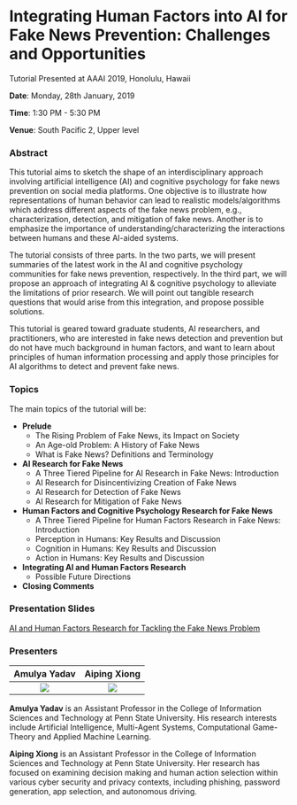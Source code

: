 # Integrating Human Factors into AI for Fake News Prevention: Challenges and Opportunities

Tutorial Presented at AAAI 2019, Honolulu, Hawaii

**Date**: Monday, 28th January, 2019

**Time**: 1:30 PM - 5:30 PM

**Venue**: South Pacific 2, Upper level

### Abstract
This tutorial aims to sketch the shape of an interdisciplinary approach involving artificial intelligence (AI) and cognitive psychology for fake news prevention on social media platforms. One objective is to illustrate how representations of human behavior can lead to realistic models/algorithms which address different aspects of the fake news problem, e.g., characterization, detection, and mitigation of fake news. Another is to emphasize the importance of understanding/characterizing the interactions between humans and these AI-aided systems.

The tutorial consists of three parts. In the two parts, we will present summaries of the latest work in the AI and cognitive psychology communities for fake news prevention, respectively. In the third part, we will propose an approach of integrating AI & cognitive psychology to alleviate the limitations of prior research. We will point out tangible research questions that would arise from this integration, and propose possible solutions.

This tutorial is geared toward graduate students, AI researchers, and practitioners, who are interested in fake news detection and prevention but do not have much background in human factors, and want to learn about principles of human information processing and apply those principles for AI algorithms to detect and prevent fake news.

### Topics
The main topics of the tutorial will be:

- **Prelude**
  - The Rising Problem of Fake News, its Impact on Society
  - An Age-old Problem: A History of Fake News
  - What is Fake News? Definitions and Terminology
- **AI Research for Fake News**
  - A Three Tiered Pipeline for AI Research in Fake News: Introduction
  - AI Research for Disincentivizing Creation of Fake News
  - AI Research for Detection of Fake News
  - AI Research for Mitigation of Fake News
- **Human Factors and Cognitive Psychology Research for Fake News**
  - A Three Tiered Pipeline for Human Factors Research in Fake News: Introduction
  - Perception in Humans: Key Results and Discussion
  - Cognition in Humans: Key Results and Discussion
  - Action in Humans: Key Results and Discussion
- **Integrating AI and Human Factors Research**
  - Possible Future Directions
- **Closing Comments**
  
### Presentation Slides

[AI and Human Factors Research for Tackling the Fake News Problem](https://www.dropbox.com/s/tgciel3bh1fbwig/AAAI19Tutorial-pdf.pdf)


### Presenters

Amulya Yadav               |  Aiping Xiong
:-------------------------:|:-------------------------:
![](https://i.ibb.co/2ZN3fFH/rescaled.png)  |  ![](https://i.ibb.co/FVFW492/online.png)

**Amulya Yadav** is an Assistant Professor in the College of Information Sciences and Technology at Penn State University. His research interests include Artificial Intelligence, Multi-Agent Systems, Computational Game-Theory and Applied Machine Learning.

**Aiping Xiong** is an Assistant Professor in the College of Information Sciences and Technology at Penn State University. Her research has focused on examining decision making and human action selection within various cyber security and privacy contexts, including phishing, password generation, app selection, and autonomous driving.

